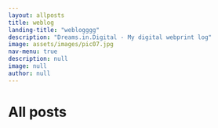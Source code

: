 ```yaml
---
layout: allposts
title: weblog
landing-title: "weblogggg"
description: "Dreams.in.Digital - My digital webprint log"
image: assets/images/pic07.jpg
nav-menu: true
description: null
image: null
author: null
---
```


<h1>All posts</h1>
